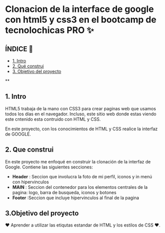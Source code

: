 # Clonacion de la interface de google con html5 y css3 en el bootcamp de tecnolochicas PRO ✨

## ÍNDICE 📣

* [1. Intro](#)
* [2. Qué construi](#)
* [3. Objetivo del proyecto](#)

**
## 1. Intro
HTML5 trabaja de la mano con CSS3 para crear paginas web que usamos todos los días en el navegador. Incluso, este sitio web donde estas viendo este cntenido esta contruido con HTML y CSS.

En este proyecto, con los conocimientos de HTML y CSS realice la interfaz de GOOGLE.

## 2. Que construi
En este proyecto me enfoqué en construir la clonación de la interfaz de Google.
Contiene las siguientes secciones:

* **Header** : Seccion que involucra la foto de mi perfil, iconos y in menú con hipervinculos
* **MAIN** : Seccion del contenedor para los elementos centrales de la pagina: logo, barra de busqueda, iconos y botones
* **Footer** :Seccion que incluye hipervinculos al final de la pagina

## 3.Objetivo del proyecto
❤ Aprender a utilizar las etiqutas estandar de HTML y los estilos de CSS ❤.

